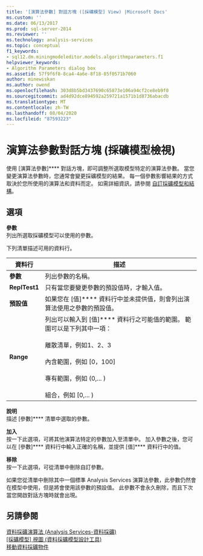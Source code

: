 ```yaml
---
title: '[演算法參數] 對話方塊 ([採礦模型] View) |Microsoft Docs'
ms.custom: ''
ms.date: 06/13/2017
ms.prod: sql-server-2014
ms.reviewer: ''
ms.technology: analysis-services
ms.topic: conceptual
f1_keywords:
- sql12.dm.miningmodeleditor.models.algorithmparameters.f1
helpviewer_keywords:
- Algorithm Parameters dialog box
ms.assetid: 57f9f6f8-8ca4-4a6e-8f18-85f0571b7060
author: minewiskan
ms.author: owend
ms.openlocfilehash: 303d8b5bd3437690c65873e106a94cf2ce8eb9f0
ms.sourcegitcommit: ad4d92dce894592a259721a1571b1d8736abacdb
ms.translationtype: MT
ms.contentlocale: zh-TW
ms.lasthandoff: 08/04/2020
ms.locfileid: "87593223"
---
```

# <a name="algorithm-parameters-dialog-box-mining-models-view"></a>演算法參數對話方塊 (採礦模型檢視)
  使用 [演算法參數]**** 對話方塊，即可調整所選取模型特定的演算法參數。 當您變更演算法參數時，您通常會變更採礦模型的結果。 每一個參數影響結果的方式取決於您所使用的演算法和資料而定。 如需詳細資訊，請參閱 [自訂採礦模型和結構](data-mining/customize-mining-models-and-structure.md)。  
  
## <a name="options"></a>選項  
 **參數**  
 列出所選取採礦模型可以使用的參數。  
  
 下列清單描述可用的資料行。  
  
|資料行|描述|  
|------------|-----------------|  
|**參數**|列出參數的名稱。|  
|**ReplTest1**|只有當您要變更參數的預設值時，才輸入值。|  
|**預設值**|如果您在 [值]**** 資料行中並未提供值，則會列出演算法使用之參數的預設值。|  
|**Range**|列出可以輸入到 [值]**** 資料行之可能值的範圍。 範圍可以是下列其中一項：<br /><br /> 離散清單，例如1、2、3<br /><br /> 內含範圍，例如 [0，100]<br /><br /> 專有範圍，例如 (0,... ) <br /><br /> 組合，例如 [0,... ) |  
  
 **說明**  
 描述 [參數]**** 清單中選取的參數。  
  
 **加入**  
 按一下此選項，可將其他演算法特定的參數加入至清單中。 加入參數之後，您可以在 [參數]**** 資料行中輸入正確的名稱，並提供 [值]**** 資料行中的值。  
  
 **移除**  
 按一下此選項，可從清單中刪除自訂參數。  
  
 如果您從清單中刪除其中一個標準 Analysis Services 演算法參數，此參數仍然會在模型中使用，但是將會使用該參數的預設值。 此參數不會永久刪除，而且下次當您開啟對話方塊時就會出現。  
  
## <a name="see-also"></a>另請參閱  
 [資料採礦演算法 &#40;Analysis Services-資料採礦&#41;](data-mining/data-mining-algorithms-analysis-services-data-mining.md)   
 [[採礦模型] 視圖 &#40;資料採礦模型設計工具&#41;](mining-models-view-data-mining-model-designer.md)   
 [移動資料採礦物件](data-mining/moving-data-mining-objects.md)  
  
  
